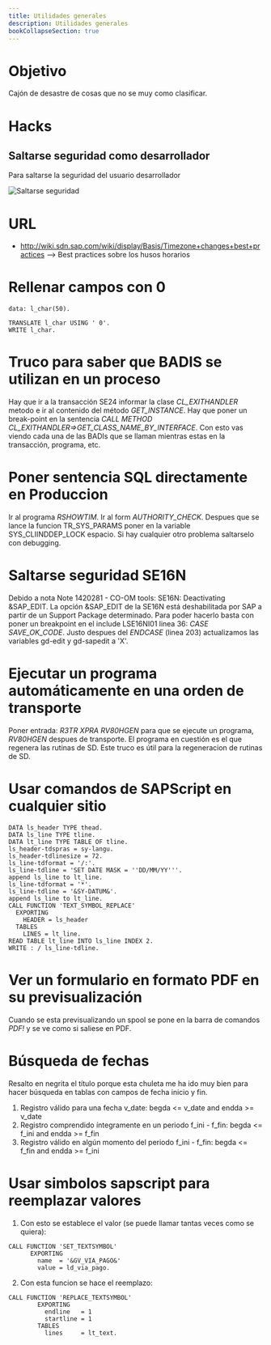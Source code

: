 ```yaml
---
title: Utilidades generales
description: Utilidades generales
bookCollapseSection: true
---
```


# Objetivo

Cajón de desastre de cosas que no se muy como clasificar.

# Hacks

## Saltarse seguridad como desarrollador

Para saltarse la seguridad del usuario desarrollador

![Saltarse seguridad](/images/sap/abap/util_general_saltarse_seguridad_desarrollador.png)

# URL

- http://wiki.sdn.sap.com/wiki/display/Basis/Timezone+changes+best+practices --> Best practices sobre los husos horarios

# Rellenar campos con 0

```tpl
data: l_char(50).

TRANSLATE l_char USING ' 0'.
WRITE l_char.
```

# Truco para saber que BADIS se utilizan en un proceso

Hay que ir a la transacción SE24 informar la clase _CL_EXITHANDLER_ metodo e ir al contenido del método _GET_INSTANCE_. Hay que poner un break-point en la sentencia _CALL METHOD CL_EXITHANDLER=>GET_CLASS_NAME_BY_INTERFACE_. Con esto vas viendo cada una de las BADIs que se llaman mientras estas en la transacción, programa, etc.

# Poner sentencia SQL directamente en Produccion

Ir al programa _RSHOWTIM_. Ir al form _AUTHORITY_CHECK_. Despues que se lance la funcion TR_SYS_PARAMS poner en la variable SYS_CLIINDDEP_LOCK espacio. Si hay cualquier otro problema saltarselo con debugging.

# Saltarse seguridad SE16N

Debido a nota Note 1420281 - CO-OM tools: SE16N: Deactivating &SAP_EDIT. La opción &SAP_EDIT de la SE16N está deshabilitada por SAP a partir de un Support Package determinado. Para poder hacerlo basta con poner un breakpoint en el include LSE16NI01 linea 36: _CASE SAVE_OK_CODE_. Justo despues del _ENDCASE_ (linea 203) actualizamos las variables gd-edit y gd-sapedit a 'X'.

# Ejecutar un programa automáticamente en una orden de transporte

Poner entrada: _R3TR XPRA RV80HGEN_ para que se ejecute un programa, _RV80HGEN_ despues de transporte. El programa en cuestión es el que regenera las rutinas de SD. Este truco es útil para la regeneracion de rutinas de SD.

# Usar comandos de SAPScript en cualquier sitio

```tpl
DATA ls_header TYPE thead.
DATA ls_line TYPE tline.
DATA lt_line TYPE TABLE OF tline.
ls_header-tdspras = sy-langu.
ls_header-tdlinesize = 72.
ls_line-tdformat = '/:'.
ls_line-tdline = 'SET DATE MASK = ''DD/MM/YY'''.
append ls_line to lt_line.
ls_line-tdformat = '*'.
ls_line-tdline = '&SY-DATUM&'.
append ls_line to lt_line.
CALL FUNCTION 'TEXT_SYMBOL_REPLACE'
  EXPORTING
    HEADER = ls_header
  TABLES
    LINES = lt_line.
READ TABLE lt_line INTO ls_line INDEX 2.
WRITE : / ls_line-tdline.
```

# Ver un formulario en formato PDF en su previsualización

Cuando se esta previsualizando un spool se pone en la barra de comandos _PDF!_ y se ve como si saliese en PDF.

# **Búsqueda de fechas**

Resalto en negrita el título porque esta chuleta me ha ido muy bien para hacer búsqueda en tablas con campos de fecha inicio y fin.

1. Registro válido para una fecha v_date: begda <= v_date and endda >= v_date
2. Registro comprendido íntegramente en un periodo f_ini - f_fin: begda <= f_ini and endda >= f_fin
3. Registro válido en algún momento del periodo f_ini - f_fin: begda <= f_fin and endda >= f_ini

# Usar simbolos sapscript para reemplazar valores

1. Con esto se establece el valor (se puede llamar tantas veces como se quiera):

```tpl
CALL FUNCTION 'SET_TEXTSYMBOL'
      EXPORTING
        name  = '&GV_VIA_PAGO&'
        value = ld_via_pago.
```

2. Con esta funcion se hace el reemplazo:

```tpl
CALL FUNCTION 'REPLACE_TEXTSYMBOL'
        EXPORTING
          endline   = 1
          startline = 1
        TABLES
          lines     = lt_text.
```
